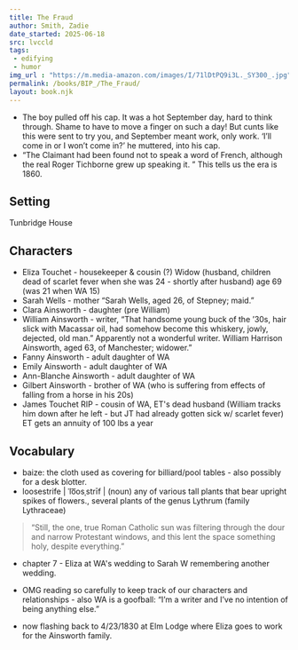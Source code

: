 ```yaml
---
title: The Fraud
author: Smith, Zadie
date_started: 2025-06-18
src: lvccld
tags: 
 - edifying
 - humor
img_url : "https://m.media-amazon.com/images/I/71lDtPQ9i3L._SY300_.jpg"
permalink: /books/BIP_/The_Fraud/
layout: book.njk
---
```

* <span meta="1@2025-06-18T19:53:04.771Z"></span> The boy pulled off his cap. It was a hot September day, hard to think through. Shame to have to move a finger on such a day! But cunts like this were sent to try you, and September meant work, only work. ‘I’ll come in or I won’t come in?’ he muttered, into his cap.
* <span meta="5@2025-06-20T14:52:54.985Z"></span> “The Claimant had been found not to speak a word of French, although the real Roger Tichborne grew up speaking it. ”
This tells us the era is 1860.
## Setting
 Tunbridge House

## Characters
* Eliza Touchet - housekeeper & cousin (?) Widow (husband, children dead of scarlet fever when she was 24 - shortly after husband) age 69 (was 21 when WA 15)
* Sarah Wells - mother “Sarah Wells, aged 26, of Stepney; maid.”
* Clara Ainsworth - daughter (pre William)
* William Ainsworth -  writer, “That handsome young buck of the ’30s, hair slick with Macassar oil, had somehow become this whiskery, jowly, dejected, old man.”  Apparently not a wonderful writer. William Harrison Ainsworth, aged 63, of Manchester; widower.”
* Fanny Ainsworth - adult daughter of WA
* Emily Ainsworth - adult daughter of WA
* Ann-Blanche Ainsworth - adult daughter of WA
* Gilbert Ainsworth - brother of WA (who is suffering from effects of falling from a horse in his 20s)
* James Touchet RIP - cousin of WA, ET's dead husband (William tracks him down after he left - but JT had already gotten sick w/ scarlet fever) ET gets an annuity of 100 lbs a year

## Vocabulary
* baize: the cloth used as covering for billiard/pool tables - also possibly for a desk blotter.
* loosestrife | ˈlo͞osˌstrīf | (noun) any of various tall plants that bear upright spikes of flowers., several plants of the genus Lythrum (family Lythraceae)

<blockquote>
“Still, the one, true Roman Catholic sun was filtering through the dour and narrow Protestant windows, and this lent the space something holy, despite everything.”
</blockquote>

* <span meta="6@2025-06-20T20:36:42.932Z"></span> chapter 7 - Eliza at WA's wedding to Sarah W remembering another wedding.

* <span meta="9@2025-06-23T01:21:20.044Z"></span> OMG reading so carefully to keep track of our characters and relationships  - also WA is a goofball: “I’m a writer and I’ve no intention of being anything else.”


* <span meta="9.5@2025-06-23T01:48:45.100Z"></span> now flashing back to 4/23/1830 at Elm Lodge where Eliza goes to work for the Ainsworth family.